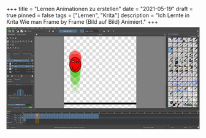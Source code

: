 +++
title = "Lernen Animationen zu erstellen"
date = "2021-05-19"
draft = true
pinned = false
tags = ["Lernen", "Krita"]
description = "Ich Lernte in Krita Wie man Frame by Frame (Bild auf Bild) Animiert."
+++
![](krita_blog.png)
